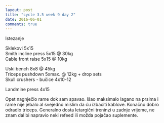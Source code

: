 ```yaml
---
layout: post
title: "cycle 3.5 week 9 day 2"
date: 2016-06-01
comments: true
---
```


Istezanje

Sklekovi 5x15  
Smith incline press 5x15 @ 30kg  
Cable front raise 5x15 @ 10kg  

Uski bench 8x8 @ 45kg   
Triceps pushdown 5xmax. @ 12kg + drop sets    
Skull crushers - bučice 4x10-12  

Landmine press 4x15  

Opet nagnječio rame dok sam spavao. Išao maksimalo lagano na prsima i rame nije jebalo al svejedno mislim da ću izbaciti kablove. Konačno dobro odradio triceps. Generalno dosta letargični treninzi u zadnje vrijeme, ne znam dal bi napravio neki refeed ili možda pojačao suplemente.  
